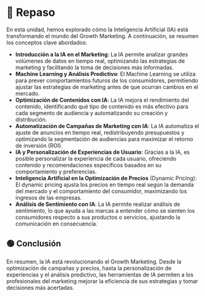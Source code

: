 # 🎃 Repaso
En esta unidad, hemos explorado cómo la Inteligencia Artificial (IA) está transformando el mundo del Growth Marketing. A continuación, se resumen los conceptos clave abordados:
- **Introducción a la IA en el Marketing**: La IA permite analizar grandes volúmenes de datos en tiempo real, optimizando las estrategias de marketing y facilitando la toma de decisiones más informadas.
- **Machine Learning y Análisis Predictivo**: El Machine Learning se utiliza para prever comportamientos futuros de los consumidores, permitiendo ajustar las estrategias de marketing antes de que ocurran cambios en el mercado.
- **Optimización de Contenidos con IA**: La IA mejora el rendimiento del contenido, identificando qué tipo de contenido es más efectivo para cada segmento de audiencia y automatizando su creación y distribución.
- **Automatización de Campañas de Marketing con IA**: La IA automatiza el ajuste de anuncios en tiempo real, redistribuyendo presupuestos y optimizando la segmentación de audiencias para maximizar el retorno de inversión (ROI).
- **IA y Personalización de Experiencias de Usuario**: Gracias a la IA, es posible personalizar la experiencia de cada usuario, ofreciendo contenido y recomendaciones específicos basados en su comportamiento y preferencias.
- **Inteligencia Artificial en la Optimización de Precios** (Dynamic Pricing): El dynamic pricing ajusta los precios en tiempo real según la demanda del mercado y el comportamiento del consumidor, maximizando los ingresos de las empresas.
- **Análisis de Sentimiento con IA**:  La IA permite realizar análisis de sentimiento, lo que ayuda a las marcas a entender cómo se sienten los consumidores respecto a sus productos o servicios, ajustando la comunicación en consecuencia.

## 🟢 Conclusión
En resumen, la IA está revolucionando el Growth Marketing. Desde la optimización de campañas y precios, hasta la personalización de experiencias y el análisis predictivo, las herramientas de IA permiten a los profesionales del marketing mejorar la eficiencia de sus estrategias y tomar decisiones más acertadas.